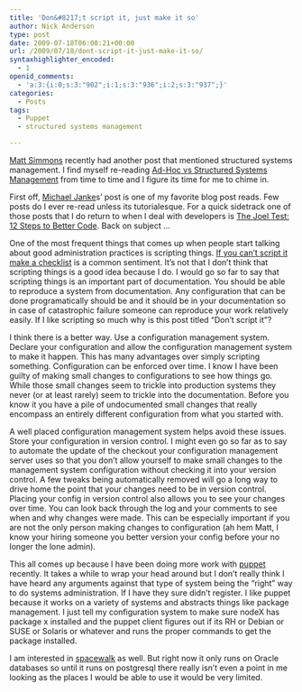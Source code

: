 ```yaml
---
title: 'Don&#8217;t script it, just make it so'
author: Nick Anderson
type: post
date: 2009-07-18T06:00:21+00:00
url: /2009/07/18/dont-script-it-just-make-it-so/
syntaxhighlighter_encoded:
  - 1
openid_comments:
  - 'a:3:{i:0;s:3:"902";i:1;s:3:"936";i:2;s:3:"937";}'
categories:
  - Posts
tags:
  - Puppet
  - structured systems management

---
```

[Matt Simmons][1] recently had another post that mentioned structured systems management. I find myself re-reading [Ad-Hoc vs Structured Systems Management][2] from time to time and I figure its time for me to chime in.

First off, <a rel="nofollow" href="http://www.blogger.com/profile/00357905802460949707">Michael Janke</a>s&#8217; post is one of my favorite blog post reads. Few posts do I ever re-read unless its tutorialesque. For a quick sidetrack one of those posts that I do return to when I deal with developers is [The Joel Test: 12 Steps to Better Code][3]. Back on subject &#8230;

One of the most frequent things that comes up when people start talking about good administration practices is scripting things. [If you can&#8217;t script it make a checklist][4] is a common sentiment. It&#8217;s not that I don&#8217;t think that scripting things is a good idea because I do. I would go so far to say that scripting things is an important part of documentation. You should be able to reproduce a system from documentation. Any configuration that can be done programatically should be and it should be in your documentation so in case of catastrophic failure someone can reproduce your work relatively easily. If I like scripting so much why is this post titled &#8220;Don&#8217;t script it&#8221;?

I think there is a better way. Use a configuration management system. Declare your configuration and allow the configuration management system to make it happen. This has many advantages over simply scripting something. Configuration can be enforced over time. I know I have been guilty of making small changes to configurations to see how things go. While those small changes seem to trickle into production systems they never (or at least rarely) seem to trickle into the documentation. Before you know it you have a pile of undocumented small changes that really encompass an entirely different configuration from what you started with.

A well placed configuration management system helps avoid these issues. Store your configuration in version control. I might even go so far as to say to automate the update of the checkout your configuration management server uses so that you don&#8217;t allow yourself to make small changes to the management system configuration without checking it into your version control. A few tweaks being automatically removed will go a long way to drive home the point that your changes need to be in version control. Placing your config in version control also allows you to see your changes over time. You can look back through the log and your comments to see when and why changes were made. This can be especially important if you are not the only person making changes to configuration (ah hem Matt, I know your hiring someone you better version your config before your no longer the lone admin).

This all comes up because I have been doing more work with [puppet][5] recently. It takes a while to wrap your head around but I don&#8217;t really think I have heard any arguments against that type of system being the &#8220;right&#8221; way to do systems administration. If I have they sure didn&#8217;t register. I like puppet because it works on a variety of systems and abstracts things like package management. I just tell my configuration system to make sure nodeX has package x installed and the puppet client figures out if its RH or Debian or SUSE or Solaris or whatever and runs the proper commands to get the package installed.

I am interested in [spacewalk][6] as well. But right now it only runs on Oracle databases so until it runs on postgresql there really isn&#8217;t even a point in me looking as the places I would be able to use it would be very limited.

 [1]: http://www.standalone-sysadmin.com/
 [2]: http://lastinfirstout.blogspot.com/2008/04/ad-hoc-verses-structured-system.html
 [3]: http://www.joelonsoftware.com/articles/fog0000000043.html
 [4]: http://www.standalone-sysadmin.com/blog/2009/07/if-you-cant-script-it-use-a-checklist/
 [5]: http://reductivelabs.com/products/puppet/
 [6]: http://www.redhat.com/spacewalk/